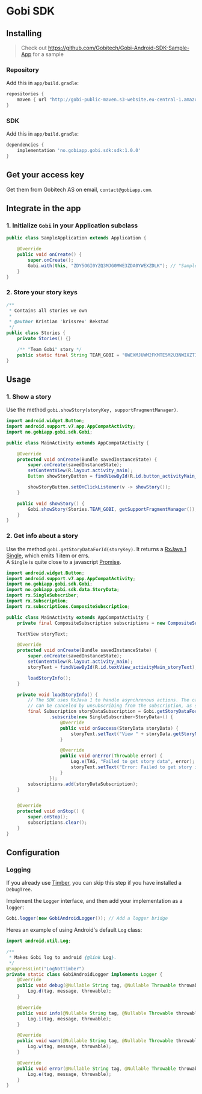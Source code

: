 # Gobi SDK


## Installing

> Check out https://github.com/Gobitech/Gobi-Android-SDK-Sample-App for a sample

### Repository

Add this in `app/build.gradle`:

```groovy
repositories {
    maven { url "http://gobi-public-maven.s3-website.eu-central-1.amazonaws.com/" }
}
```

### SDK

Add this in `app/build.gradle`:
```groovy
dependencies {
    implementation 'no.gobiapp.gobi.sdk:sdk:1.0.0'
}
```

## Get your access key

Get them from Gobitech AS on email, `contact@gobiapp.com`.

## Integrate in the app

### 1. Initialize `Gobi` in your Application subclass

```java
public class SampleApplication extends Application {

    @Override
    public void onCreate() {
        super.onCreate();
        Gobi.with(this, "ZDY5OGI0YZQ3MJG0MWE3ZDA0YWEXZDLK"); // "Sample SDK app" customer
    }    
}
```

### 2. Store your story keys

```java
/**
 * Contains all stories we own
 *
 * @author Kristian 'krissrex' Rekstad
 */
public class Stories {
    private Stories() {}

    /** "Team Gobi" story */
    public static final String TEAM_GOBI = "OWEXMJUWM2FKMTE5M2U3NWIXZTIZZDK0NJQ2NJUYNZRKOGZHNZM1ZJFINWVHMJBK";
}
```

## Usage
### 1. Show a story

Use the method `gobi.showStory(storyKey, supportFragmentManager)`.

```java
import android.widget.Button;
import android.support.v7.app.AppCompatActivity;
import no.gobiapp.gobi.sdk.Gobi;

public class MainActivity extends AppCompatActivity {

    @Override
    protected void onCreate(Bundle savedInstanceState) {
        super.onCreate(savedInstanceState);
        setContentView(R.layout.activity_main);
        Button showStoryButton = findViewById(R.id.button_activityMain_showStory);

        showStoryButton.setOnClickListener(v -> showStory());
    }

    public void showStory() {
        Gobi.showStory(Stories.TEAM_GOBI, getSupportFragmentManager());
    }
}
```

### 2. Get info about a story

Use the method `gobi.getStoryDataForId(storyKey)`. It returns a [RxJava 1](https://github.com/ReactiveX/RxJava/tree/1.x) [Single](https://static.javadoc.io/io.reactivex/rxjava/1.2.1/rx/Single.html),
which emits 1 item or errs.  
A `Single` is quite close to a javascript [Promise](https://developer.mozilla.org/en-US/docs/Web/JavaScript/Reference/Global_Objects/Promise).

```java
import android.widget.Button;
import android.support.v7.app.AppCompatActivity;
import no.gobiapp.gobi.sdk.Gobi;
import no.gobiapp.gobi.sdk.data.StoryData;
import rx.SingleSubscriber;
import rx.Subscription;
import rx.subscriptions.CompositeSubscription;

public class MainActivity extends AppCompatActivity {
    private final CompositeSubscription subscriptions = new CompositeSubscription();

    TextView storyText;

    @Override
    protected void onCreate(Bundle savedInstanceState) {
        super.onCreate(savedInstanceState);
        setContentView(R.layout.activity_main);
        storyText = findViewById(R.id.textView_activityMain_storyText);

        loadStoryInfo();
    }

    private void loadStoryInfo() {
        // The SDK uses RxJava 1 to handle asynchronous actions. The call to `getStoryDataForId`
        // can be canceled by unsubscribing from the subscription, as seen in `onStop`.
        final Subscription storyDataSubscription = Gobi.getStoryDataForId(Stories.TEAM_GOBI)
                .subscribe(new SingleSubscriber<StoryData>() {
                    @Override
                    public void onSuccess(StoryData storyData) {
                        storyText.setText("View " + storyData.getStoryName());
                    }

                    @Override
                    public void onError(Throwable error) {
                        Log.e(TAG, "Failed to get story data", error);
                        storyText.setText("Error: Failed to get story info");
                    }
                });
        subscriptions.add(storyDataSubscription);
    }


    @Override
    protected void onStop() {
        super.onStop();
        subscriptions.clear();
    }
}
```


## Configuration

### Logging

If you already use [Timber](https://github.com/JakeWharton/timber), you can skip this step if you have installed a `DebugTree`.

Implement the `Logger` interface, and then add your implementation as a `logger`:

```java
Gobi.logger(new GobiAndroidLogger()); // Add a logger bridge
```

Heres an example of using Android's default `Log` class:

```java
import android.util.Log;

/**
 * Makes Gobi log to android {@link Log}.
 */
@SuppressLint("LogNotTimber")
private static class GobiAndroidLogger implements Logger {
    @Override
    public void debug(@Nullable String tag, @Nullable Throwable throwable, @NonNull String message) {
        Log.d(tag, message, throwable);
    }

    @Override
    public void info(@Nullable String tag, @Nullable Throwable throwable, @NonNull String message) {
        Log.i(tag, message, throwable);
    }

    @Override
    public void warn(@Nullable String tag, @Nullable Throwable throwable, @NonNull String message) {
        Log.w(tag, message, throwable);
    }

    @Override
    public void error(@Nullable String tag, @Nullable Throwable throwable, @NonNull String message) {
        Log.e(tag, message, throwable);
    }
}
```
